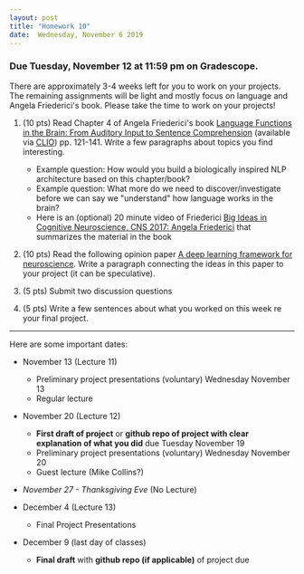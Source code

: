 ```yaml
---
layout: post
title: "Homework 10"
date:  Wednesday, November 6 2019
---
```


### Due Tuesday, November 12 at 11:59 pm on Gradescope. 

There are approximately 3-4 weeks left for you to work on your projects. The remaining assignments will be light and mostly focus on language and Angela Friederici's book. Please take the time to work on your projects!

1. (10 pts) Read Chapter 4 of Angela Friederici's book [Language Functions in the Brain: From Auditory Input to Sentence Comprehension](https://mitpress.universitypressscholarship.com/view/10.7551/mitpress/9780262036924.001.0001/upso-9780262036924-chapter-002) (available via [CLIO](https://clio.columbia.edu/quicksearch?q=Language+in+Our+Brain%3A+The+Origins+of+a+Uniquely+Human+Capacity&commit=Search)) pp. 121-141. Write a few paragraphs about topics you find interesting.
    * Example question: How would you build a biologically inspired NLP architecture based on this chapter/book?
    * Example question: What more do we need to discover/investigate before we can say we "understand" how language works in the brain?
    * Here is an (optional) 20 minute video of Friederici [Big Ideas in Cognitive Neuroscience, CNS 2017: Angela Friederici](https://www.youtube.com/watch?v=1dfKX-OvjKs) that summarizes the material in the book

2. (10 pts) Read the following opinion paper [A deep learning framework for neuroscience](https://www.nature.com/articles/s41593-019-0520-2). Write a paragraph connecting the ideas in this paper to your project (it can be speculative).

3. (5 pts) Submit two discussion questions

4. (5 pts) Write a few sentences about what you worked on this week re your final project.


------------------------

 
 Here are some important dates:

* November 13 (Lecture 11)
    * Preliminary project presentations (voluntary) Wednesday November 13
    * Regular lecture

* November 20 (Lecture 12)
    * **First draft of project** or **github repo of project with clear explanation of what you did** due Tuesday November 19
    * Preliminary project presentations (voluntary) Wednesday November 20
    * Guest lecture (Mike Collins?)
    
* _November 27 - Thanksgiving Eve_ (No Lecture)

* December 4 (Lecture 13)
    * Final Project Presentations
    
* December 9 (last day of classes)
    * **Final draft** with **github repo (if applicable)** of project due
